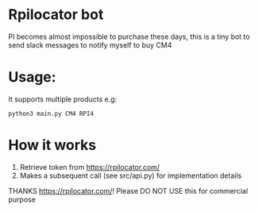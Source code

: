 # Rpilocator bot
PI becomes almost impossible to purchase these days, this is a tiny bot to send slack messages to notify myself to buy CM4

# Usage:
It supports multiple products
e.g: 
```
python3 main.py CM4 RPI4
```

# How it works
1. Retrieve token from https://rpilocator.com/
2. Makes a subsequent call (see src/api.py) for implementation details

THANKS  https://rpilocator.com/! Please DO NOT USE this for commercial purpose